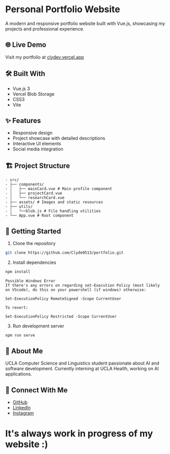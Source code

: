 # Personal Portfolio Website

A modern and responsive portfolio website built with Vue.js, showcasing my projects and professional experience.

## 🌐 Live Demo

Visit my portfolio at [clydev.vercel.app](https://clydev.vercel.app/)

## 🛠️ Built With

- Vue.js 3
- Vercel Blob Storage
- CSS3
- Vite

## ✨ Features

- Responsive design
- Project showcase with detailed descriptions
- Interactive UI elements
- Social media integration

## 🏗️ Project Structure
```
- src/
- ├── components/
- │   ├── mainCard.vue # Main profile component
- │   ├── projectCard.vue
- │   └── researchCard.vue
- ├── assets/ # Images and static resources
- ├── utils/
- │   └──blob.js # File handling utilities
- └── App.vue # Root component
```

## 🚀 Getting Started

1. Clone the repository
```bash
git clone https://github.com/Clyde0513/portfolio.git
```

2. Install dependencies
```bash
npm install
```

```
Possible Windows Error
If there's any errors on regarding set-Execution Policy (most likely on VScode), do this on your powershell (if windows) otherwise:

Set-ExecutionPolicy RemoteSigned -Scope CurrentUser 

To revert:

Set-ExecutionPolicy Restricted -Scope CurrentUser
```

3. Run development server
```bash
npm run serve
```

## 👤 About Me

UCLA Computer Science and Linguistics student passionate about AI and software development. Currently interning at UCLA Health, working on AI applications.

## 🔗 Connect With Me

- [GitHub](https://github.com/Clyde0513)
- [LinkedIn](https://www.linkedin.com/in/clydevillacrusis/)
- [Instagram](https://www.instagram.com/sagec1313/)

# It's always work in progress of my website :)
